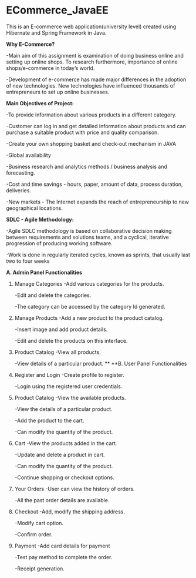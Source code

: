 # ECommerce_JavaEE

This is an E-commerce web application(university level) created using Hibernate and Spring Framework in Java. 

**Why E-Commerce?**

  -Main aim of this assignment is examination of doing business online and setting up online shops. To research furthermore, importance of online shops/e-commerce in 
   today’s world.
   
  -Development of e-commerce has made major differences in the adoption of new technologies. New technologies have influenced thousands of entrepreneurs to set up
   online businesses.

**Main Objectives of Project:**

  -To provide information about various products in a different category. 
  
  -Customer can log in and get detailed information about products and can purchase a suitable product with price and quality comparison.
  
  -Create your own shopping basket and check-out mechanism in JAVA 
  
  -Global availability
  
  -Business research and analytics methods / business analysis and forecasting. 
  
  -Cost and time savings - hours, paper, amount of data, process duration, deliveries.
  
  -New markets - The Internet expands the reach of entrepreneurship to new geographical locations.

**SDLC - Agile Methodology:**

  -Agile SDLC methodology is based on collaborative decision making between requirements and solutions teams, and a cyclical, iterative progression of producing 
   working software. 
   
  -Work is done in regularly iterated cycles, known as sprints, that usually last two to four weeks	

**A. Admin Panel Functionalities**

  1. Manage Categories
      -Add various categories for the products.
      
      -Edit and delete the categories.
      
      -The category can be accessed by the category Id generated.
      
  2. Manage Products
      -Add a new product to the product catalog.
      
      -Insert image and add product details.
      
      -Edit and delete the products on this interface.
      
  3. Product Catalog
      -View all products.
      
      -View details of a particular product.
**
**B. User Panel Functionalities
  1. Register and Login
      -Create profile to register.
      
      -Login using the registered user credentials.
      
  2. Product Catalog
      -View the available products.
      
      -View the details of a particular product.
      
      -Add the product to the cart.
      
      -Can modify the quantity of the product.
      
  3. Cart
      -View the products added in the cart.
      
      -Update and delete a product in cart.
      
      -Can modify the quantity of the product.
      
      -Continue shopping or checkout options.
      
  4. Your Orders
      -User can view the history of orders.
      
      -All the past order details are available.
      
  5. Checkout
      -Add, modify the shipping address.
      
      -Modify cart option.
      
      -Confirm order.
      
  6. Payment
      -Add card details for payment
      
      -Test pay method to complete the order.
      
      -Receipt generation.
